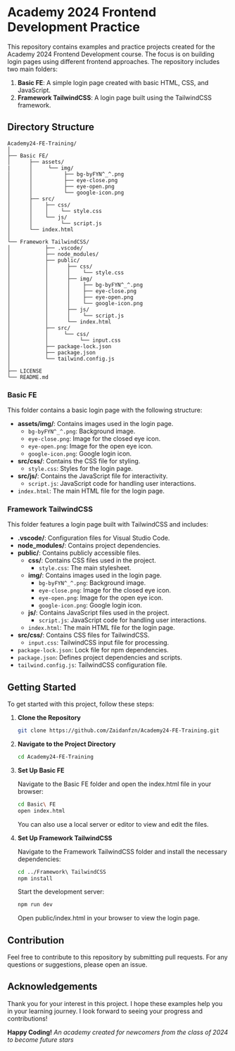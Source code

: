 # Academy 2024 Frontend Development Practice

This repository contains examples and practice projects created for the Academy 2024 Frontend Development course. The focus is on building login pages using different frontend approaches. The repository includes two main folders:

1. **Basic FE**: A simple login page created with basic HTML, CSS, and JavaScript.
2. **Framework TailwindCSS**: A login page built using the TailwindCSS framework.


## Directory Structure

```
Academy24-FE-Training/
│
├── Basic FE/
│      ├── assets/
|      │     └── img/
│      │          ├── bg-byFYN^_^.png
│      │          ├── eye-close.png
│      │          ├── eye-open.png
│      │          └── google-icon.png
│      ├── src/
│      │    ├── css/
│      │    │    └── style.css
│      │    └── js/
│      │         └── script.js
│      └── index.html
│
└── Framework TailwindCSS/
│           ├── .vscode/
│           ├── node_modules/
│           ├── public/
│           │      ├── css/
│           │      │    └── style.css
│           │      ├── img/
│           │      │    ├── bg-byFYN^_^.png
│           │      │    ├── eye-close.png
│           │      │    ├── eye-open.png
│           │      │    └── google-icon.png
│           │      ├── js/
│           │      │    └── script.js
│           │      └── index.html
│           ├── src/
│           │     └── css/
│           │          └── input.css
│           ├── package-lock.json
│           ├── package.json
│           └── tailwind.config.js
│
├── LICENSE
└── README.md
```


### Basic FE

This folder contains a basic login page with the following structure:

- **assets/img/**: Contains images used in the login page.
  - `bg-byFYN^_^.png`: Background image.
  - `eye-close.png`: Image for the closed eye icon.
  - `eye-open.png`: Image for the open eye icon.
  - `google-icon.png`: Google login icon.
- **src/css/**: Contains the CSS file for styling.
  - `style.css`: Styles for the login page.
- **src/js/**: Contains the JavaScript file for interactivity.
  - `script.js`: JavaScript code for handling user interactions.
- `index.html`: The main HTML file for the login page.

### Framework TailwindCSS

This folder features a login page built with TailwindCSS and includes:

- **.vscode/**: Configuration files for Visual Studio Code.
- **node_modules/**: Contains project dependencies.
- **public/**: Contains publicly accessible files.
  - **css/**: Contains CSS files used in the project.
    - `style.css`: The main stylesheet.
  - **img/**: Contains images used in the login page.
    - `bg-byFYN^_^.png`: Background image.
    - `eye-close.png`: Image for the closed eye icon.
    - `eye-open.png`: Image for the open eye icon.
    - `google-icon.png`: Google login icon.
  - **js/**: Contains JavaScript files used in the project.
    - `script.js`: JavaScript code for handling user interactions.
  - `index.html`: The main HTML file for the login page.
- **src/css/**: Contains CSS files for TailwindCSS.
  - `input.css`: TailwindCSS input file for processing.
- `package-lock.json`: Lock file for npm dependencies.
- `package.json`: Defines project dependencies and scripts.
- `tailwind.config.js`: TailwindCSS configuration file.


## Getting Started

To get started with this project, follow these steps:

1. **Clone the Repository**

   ```bash
   git clone https://github.com/Zaidanfzn/Academy24-FE-Training.git
   ```

2. **Navigate to the Project Directory**

   ```bash
   cd Academy24-FE-Training
   ```

3. **Set Up Basic FE**
   
   Navigate to the Basic FE folder and open the index.html file in your browser:
    
    ```bash
    cd Basic\ FE
    open index.html
    ```

    You can also use a local server or editor to view and edit the files.

4. **Set Up Framework TailwindCSS**

    Navigate to the Framework TailwindCSS folder and install the necessary dependencies:

    ```bash
    cd ../Framework\ TailwindCSS
    npm install
    ```
   
    Start the development server:

    ```bash
    npm run dev
    ```

    Open public/index.html in your browser to view the login page.


## Contribution
Feel free to contribute to this repository by submitting pull requests. For any questions or suggestions, please open an issue.


## Acknowledgements
Thank you for your interest in this project. I hope these examples help you in your learning journey. I look forward to seeing your progress and contributions!

**Happy Coding!**
*An academy created for newcomers from the class of 2024 to become future stars*